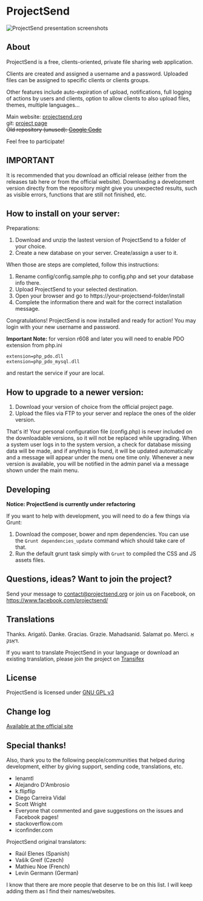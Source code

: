 # ProjectSend

![ProjectSend presentation screenshots](https://www.projectsend.org/screenshots.png)

## About
ProjectSend is a free, clients-oriented, private file sharing web application.

Clients are created and assigned a username and a password.
Uploaded files can be assigned to specific clients or clients groups.

Other features include auto-expiration of upload, notifications, full logging of actions by users and clients, option to allow clients to also upload files, themes, multiple languages...

Main website: [projectsend.org](https://www.projectsend.org)  
git: [project page](https://github.com/ignacionelson/ProjectSend)  
~~Old repository (unused): [Google Code](http://code.google.com/p/clients-oriented-ftp)~~

Feel free to participate!

## IMPORTANT
It is recommended that you download an official release (either from the releases tab here or from the official website).
Downloading a development version directly from the repository might give you unexpected results, such as visible errors, functions that are still not finished, etc.

## How to install on your server:

Preparations:

1. Download and unzip the lastest version of ProjectSend to a folder of your choice.
1. Create a new database on your server. Create/assign a user to it.

When those are steps are completed, follow this instructions:

1. Rename config/config.sample.php to config.php and set your database info there.
1. Upload ProjectSend to your selected destination.
1. Open your browser and go to https://your-projectsend-folder/install
1. Complete the information there and wait for the correct installation message.

Congratulations! ProjectSend is now installed and ready for action!
You may login with your new username and password.

**Important Note:** for version r608 and later you will need to enable PDO extension from php.ini

```
extension=php_pdo.dll
extension=php_pdo_mysql.dll
```

and restart the service if your are local.

## How to upgrade to a newer version:

1. Download your version of choice from the official project page.
1. Upload the files via FTP to your server and replace the ones of the older version.

That's it!
Your personal configuration file (config.php) is never included on the downloadable versions, so it will not be replaced while upgrading.
When a system user logs in to the system version, a check for database missing data will be made, and if anything is found, it will be updated automatically and a message will appear under the menu one time only.
Whenever a new version is available, you will be notified in the admin panel via a message shown under the main menu.

## Developing
**Notice: ProjectSend is currently under refactoring**

If you want to help with development, you will need to do a few things via Grunt:
1. Download the composer, bower and npm dependencies. You can use the ````Grunt dependencies_update```` command which should take care of that.
1. Run the default grunt task simply with ````Grunt```` to compiled the CSS and JS assets files.

## Questions, ideas? Want to join the project?
Send your message to contact@projectsend.org or join us on Facebook, on https://www.facebook.com/projectsend/

## Translations

Thanks. Arigatō. Danke. Gracias. Grazie. Mahadsanid. Salamat po. Merci. אַ דאַנק.

If you want to translate ProjectSend in your language or download an existing translation, please join the project on [Transifex](https://www.transifex.com/projects/p/projectsend)

## License
ProjectSend is licensed under [GNU GPL v3](https://www.gnu.org/licenses/gpl.html)

## Change log
[Available at the official site](https://www.projectsend.org/change-log/)

## Special thanks!
Also, thank you to the following people/communities that helped during development, either by giving support, sending code, translations, etc.

- lenamtl
- Alejandro D'Ambrosio
- k.flipflip
- Diego Carreira Vidal
- Scott Wright
- Everyone that commented and gave suggestions on the issues and Facebook pages!
- stackoverflow.com
- iconfinder.com

ProjectSend original translators:

- Raúl Elenes (Spanish)
- Vašík Greif (Czech)
- Mathieu Noe (French)
- Levin Germann (German)

I know that there are more people that deserve to be on this list. I will keep adding them as I find their names/websites.
